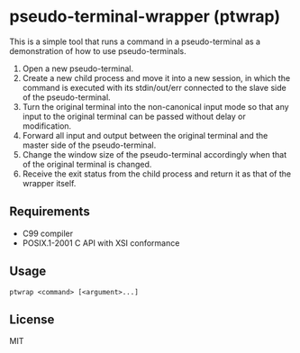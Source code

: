 # pseudo-terminal-wrapper (ptwrap)

This is a simple tool that runs a command in a pseudo-terminal as a demonstration of how to use pseudo-terminals.

1. Open a new pseudo-terminal.
1. Create a new child process and move it into a new session, in which the command is executed with its stdin/out/err connected to the slave side of the pseudo-terminal.
1. Turn the original terminal into the non-canonical input mode so that any input to the original terminal can be passed without delay or modification.
1. Forward all input and output between the original terminal and the master side of the pseudo-terminal.
1. Change the window size of the pseudo-terminal accordingly when that of the original terminal is changed.
1. Receive the exit status from the child process and return it as that of the wrapper itself.

## Requirements

- C99 compiler
- POSIX.1-2001 C API with XSI conformance

## Usage

```
ptwrap <command> [<argument>...]
```

## License

MIT
